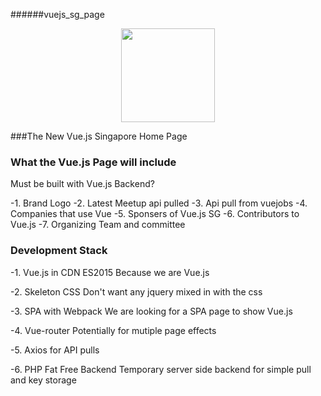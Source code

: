 ######vuejs_sg_page

<p align="center">
 <img src="https://vuejs.org/images/logo.png" width="150"/>
</p>
 
###The New Vue.js Singapore Home Page

### What the Vue.js Page will include 


Must be built with
Vue.js 
Backend? 

-1. Brand Logo 
-2. Latest Meetup api pulled 
-3. Api pull from vuejobs
-4. Companies that use Vue
-5. Sponsers of Vue.js SG
-6. Contributors to Vue.js
-7. Organizing Team and committee 



### Development Stack 

-1. Vue.js in CDN ES2015
Because we are Vue.js

-2. Skeleton CSS 
Don't want any jquery mixed in with the css

-3. SPA with Webpack 
We are looking for a SPA page to show Vue.js 

-4. Vue-router
Potentially for mutiple page effects 

-5. Axios for API pulls  

-6. PHP Fat Free Backend 
Temporary server side backend for simple pull and key storage 



